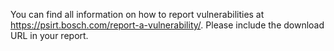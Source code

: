 You can find all information on how to report vulnerabilities at https://psirt.bosch.com/report-a-vulnerability/.
Please include the download URL in your report.
